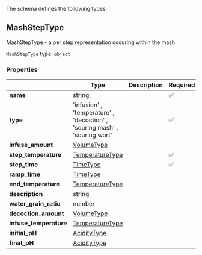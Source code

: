 The schema defines the following types:

## MashStepType 

MashStepType - a per step representation occuring within the mash

`MashStepType` type: `object`

### Properties

|   |Type|Description|Required|
|---|----|-----------|--------|
| **name** | string|  | :white_check_mark: |
| **type** |  'infusion'  , 'temperature'  , 'decoction'  , 'souring mash'  , 'souring wort' |  | :white_check_mark: |
| **infuse_amount** | [VolumeType](measureable_units.json.md#volumetype)|  |  |
| **step_temperature** | [TemperatureType](measureable_units.json.md#temperaturetype)|  | :white_check_mark: |
| **step_time** | [TimeType](measureable_units.json.md#timetype)|  | :white_check_mark: |
| **ramp_time** | [TimeType](measureable_units.json.md#timetype)|  |  |
| **end_temperature** | [TemperatureType](measureable_units.json.md#temperaturetype)|  |  |
| **description** | string|  |  |
| **water_grain_ratio** | number|  |  |
| **decoction_amount** | [VolumeType](measureable_units.json.md#volumetype)|  |  |
| **infuse_temperature** | [TemperatureType](measureable_units.json.md#temperaturetype)|  |  |
| **initial_pH** | [AcidityType](measureable_units.json.md#aciditytype)|  |  |
| **final_pH** | [AcidityType](measureable_units.json.md#aciditytype)|  |  |

